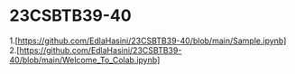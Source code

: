 # 23CSBTB39-40
1.[https://github.com/EdlaHasini/23CSBTB39-40/blob/main/Sample.ipynb]
2.[https://github.com/EdlaHasini/23CSBTB39-40/blob/main/Welcome_To_Colab.ipynb]
